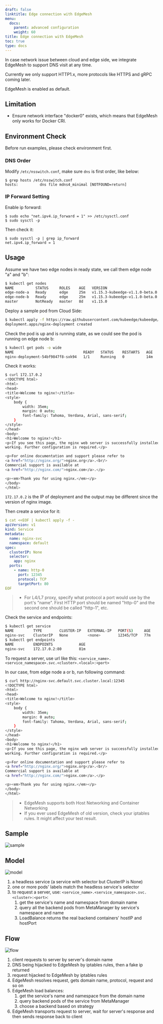 ```yaml
---
draft: false
linktitle: Edge connection with EdgeMesh
menu:
  docs:
    parent: advanced configuration
    weight: 60
title: Edge connection with EdgeMesh
toc: true
type: docs
---
```

In case network issue between cloud and edge side, we integrate EdgeMesh to support DNS visit at any time.

Currently we only support HTTP1.x, more protocols like HTTPS and gRPC coming later.

EdgeMesh is enabled as default.

## Limitation

* Ensure network interface "docker0" exists, which means that EdgeMesh only works for Docker CRI.

## Environment Check

Before run examples, please check environment first.

### DNS Order

Modify `/etc/nsswitch.conf`, make sure `dns` is first order, like below:

```
$ grep hosts /etc/nsswitch.conf
hosts:          dns file mdns4_minimal [NOTFOUND=return]
```

### IP Forward Setting

Enable ip forward:

```
$ sudo echo "net.ipv4.ip_forward = 1" >> /etc/sysctl.conf
$ sudo sysctl -p
```

Then check it:

```
$ sudo sysctl -p | grep ip_forward
net.ipv4.ip_forward = 1
```

## Usage

Assume we have two edge nodes in ready state, we call them edge node "a" and "b":

```bash
$ kubectl get nodes
NAME          STATUS     ROLES    AGE   VERSION
edge-node-a   Ready      edge     25m   v1.15.3-kubeedge-v1.1.0-beta.0.358+0b7ac7172442b5-dirty
edge-node-b   Ready      edge     25m   v1.15.3-kubeedge-v1.1.0-beta.0.358+0b7ac7172442b5-dirty
master        NotReady   master   8d    v1.15.0
```

Deploy a sample pod from Cloud Side:

```bash
$ kubectl apply -f https://raw.githubusercontent.com/kubeedge/kubeedge/master/build/deployment.yaml
deployment.apps/nginx-deployment created
```

Check the pod is up and is running state, as we could see the pod is running on edge node b:

```bash
$ kubectl get pods -o wide
NAME                                READY   STATUS    RESTARTS   AGE   IP           NODE          NOMINATED NODE   READINESS GATES
nginx-deployment-54bf9847f8-sxk94   1/1     Running   0          14m   172.17.0.2   edge-node-b   <none>           <none>
```

Check it works:

```bash
$ curl 172.17.0.2
<!DOCTYPE html>
<html>
<head>
<title>Welcome to nginx!</title>
<style>
    body {
        width: 35em;
        margin: 0 auto;
        font-family: Tahoma, Verdana, Arial, sans-serif;
    }
</style>
</head>
<body>
<h1>Welcome to nginx!</h1>
<p>If you see this page, the nginx web server is successfully installed and
working. Further configuration is required.</p>

<p>For online documentation and support please refer to
<a href="http://nginx.org/">nginx.org</a>.<br/>
Commercial support is available at
<a href="http://nginx.com/">nginx.com</a>.</p>

<p><em>Thank you for using nginx.</em></p>
</body>
</html>
```

`172.17.0.2` is the IP of deployment and the output may be different since the version of nginx image.

Then create a service for it:
```yaml
$ cat <<EOF | kubectl apply -f -
apiVersion: v1
kind: Service
metadata:
  name: nginx-svc
  namespace: default
spec:
  clusterIP: None
  selector:
    app: nginx
  ports:
    - name: http-0
      port: 12345
      protocol: TCP
      targetPort: 80
EOF
```

>* For L4/L7 proxy, specify what protocol a port would use by the port's "name". First HTTP port should be named "http-0" and the second one should be called "http-1", etc.

Check the service and endpoints:

```bash
$ kubectl get service
NAME         TYPE        CLUSTER-IP   EXTERNAL-IP   PORT(S)     AGE
nginx-svc    ClusterIP   None         <none>        12345/TCP   77m
$ kubectl get endpoints
NAME         ENDPOINTS            AGE
nginx-svc    172.17.0.2:80        81m
```

To request a server, use url like this: `<service_name>.<service_namespace>.svc.<cluster>.<local>:<port>`

In our case, from edge node a or b, run following command:

```bash
$ curl http://nginx-svc.default.svc.cluster.local:12345
<!DOCTYPE html>
<html>
<head>
<title>Welcome to nginx!</title>
<style>
    body {
        width: 35em;
        margin: 0 auto;
        font-family: Tahoma, Verdana, Arial, sans-serif;
    }
</style>
</head>
<body>
<h1>Welcome to nginx!</h1>
<p>If you see this page, the nginx web server is successfully installed and
working. Further configuration is required.</p>

<p>For online documentation and support please refer to
<a href="http://nginx.org/">nginx.org</a>.<br/>
Commercial support is available at
<a href="http://nginx.com/">nginx.com</a>.</p>

<p><em>Thank you for using nginx.</em></p>
</body>
</html>
```

>* EdgeMesh supports both Host Networking and Container Networking
>* If you ever used EdgeMesh of old version, check your iptables rules. It might affect your test result.

## Sample
![sample](/img/edgemesh/edgemesh-test-env-example.png)

## Model
![model](/img/edgemesh/model.jpg)
1. a headless service (a service with selector but ClusterIP is None)
2. one or more pods' labels match the headless service's selector
3. to request a server, use: ```<service_name>.<service_namespace>.svc.<cluster>:<port>```:
    1. get the service's name and namespace from domain name
    2. query all the backend pods from MetaManager by service's namespace and name
    3. LoadBalance returns the real backend containers' hostIP and hostPort

## Flow
![flow](/img/edgemesh/endtoend-test-flow.jpg)
1. client requests to server by server's domain name
2. DNS being hijacked to EdgeMesh by iptables rules, then a fake ip returned
3. request hijacked to EdgeMesh by iptables rules
4. EdgeMesh resolves request, gets domain name, protocol, request and so on
5. EdgeMesh load balances:
    1. get the service's name and namespace from the domain name
    2. query backend pods of the service from MetaManager
    3. choose a backend based on strategy
6. EdgeMesh transports request to server, wait for server's response and then sends response back to client
